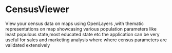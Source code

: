 # CensusViewer
View your census data on maps using OpenLayers ,with thematic representations on map showcasing various population parameters like least populous state,most educated state etc 
the application can be very useful for sales and marketing analysis where where census parameters are validated extensively 